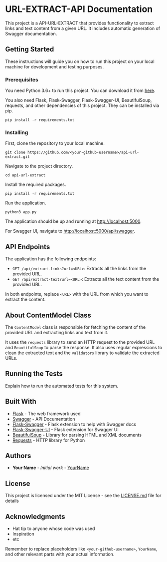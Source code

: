# URL-EXTRACT-API Documentation

This project is a API-URL-EXTRACT that provides functionality to extract links and text content from a given URL. It includes automatic generation of Swagger documentation.

## Getting Started

These instructions will guide you on how to run this project on your local machine for development and testing purposes.

### Prerequisites

You need Python 3.6+ to run this project. You can download it from [here](https://www.python.org/downloads/).

You also need Flask, Flask-Swagger, Flask-Swagger-UI, BeautifulSoup, requests, and other dependencies of this project. They can be installed via pip.

```
pip install -r requirements.txt
```

### Installing

First, clone the repository to your local machine.

```
git clone https://github.com/<your-github-username>/api-url-extract.git
```

Navigate to the project directory.

```
cd api-url-extract
```

Install the required packages.

```
pip install -r requirements.txt
```

Run the application.

```
python3 app.py
```

The application should be up and running at [http://localhost:5000](http://localhost:5000).

For Swagger UI, navigate to [http://localhost:5000/api/swagger](http://localhost:5000/api/swagger).

## API Endpoints

The application has the following endpoints:

- `GET /api/extract-links?url=<URL>`: Extracts all the links from the provided URL.
- `GET /api/extract-text?url=<URL>`: Extracts all the text content from the provided URL.

In both endpoints, replace `<URL>` with the URL from which you want to extract the content.

## About ContentModel Class

The `ContentModel` class is responsible for fetching the content of the provided URL and extracting links and text from it.

It uses the `requests` library to send an HTTP request to the provided URL and `BeautifulSoup` to parse the response. It also uses regular expressions to clean the extracted text and the `validators` library to validate the extracted URLs.

## Running the Tests

Explain how to run the automated tests for this system.

## Built With

* [Flask](https://flask.palletsprojects.com/en/1.1.x/) - The web framework used
* [Swagger](https://swagger.io/) - API Documentation
* [Flask-Swagger](https://flask-swagger.readthedocs.io/en/latest/) - Flask extension to help with Swagger docs
* [Flask-Swagger-UI](https://flask-swagger-ui.readthedocs.io/en/latest/) - Flask extension for Swagger UI
* [BeautifulSoup](https://www.crummy.com/software/BeautifulSoup/bs4/doc/) - Library for parsing HTML and XML documents
* [Requests](https://docs.python-requests.org/en/latest/) - HTTP library for Python

## Authors

* **Your Name** - *Initial work* - [YourName](https://github.com/yourusername)

## License

This project is licensed under the MIT License - see the [LICENSE.md](LICENSE.md) file for details

## Acknowledgments

* Hat tip to anyone whose code was used
* Inspiration
* etc

Remember to replace placeholders like `<your-github-username>`, `YourName`, and other relevant parts with your actual information.
